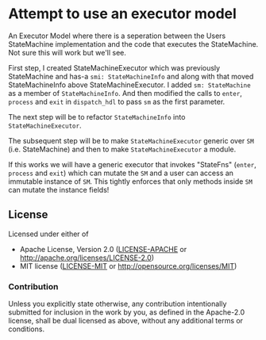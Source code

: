 # Attempt to use an executor model

An Executor Model where there is a seperation between
the Users StateMachine implementation and the code that
executes the StateMachine. Not sure this will work but
we'll see.

First step, I created StateMachineExecutor which was
previously StateMachine and has-a `smi: StateMachineInfo`
and along with that moved StateMachineInfo above StateMachineExecutor.
I added `sm: StateMachine` as a member of `StateMachineInfo`. And
then modified the calls to `enter`, `process` and `exit` in `dispatch_hdl`
to pass `sm` as the first parameter.

The next step will be to refactor `StateMachineInfo` into
`StateMachineExecutor`.

The subsequent step will be to make `StateMachineExecutor` generic
over `SM` (i.e. StateMachine) and then to make `StateMachineExecutor`
a module.

If this works we will have a generic executor that invokes "StateFns"
(`enter`, `process` and `exit`) which can mutate the `SM` and a user
can access an immutable instance of `SM`. This tightly enforces that
only methods inside `SM` can mutate the instance fields!

## License

Licensed under either of

- Apache License, Version 2.0 ([LICENSE-APACHE](LICENSE-APACHE) or http://apache.org/licenses/LICENSE-2.0)
- MIT license ([LICENSE-MIT](LICENSE-MIT) or http://opensource.org/licenses/MIT)

### Contribution

Unless you explicitly state otherwise, any contribution intentionally submitted
for inclusion in the work by you, as defined in the Apache-2.0 license, shall
be dual licensed as above, without any additional terms or conditions.

